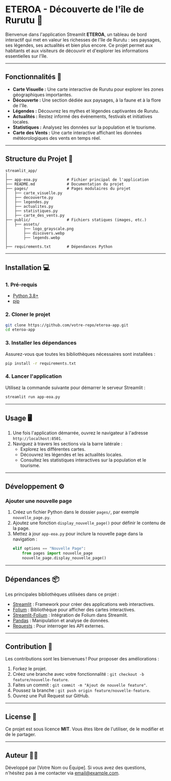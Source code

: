 
# ETEROA - Découverte de l'île de Rurutu 🌴

Bienvenue dans l'application Streamlit **ETEROA**, un tableau de bord interactif qui met en valeur les richesses de l'île de Rurutu : ses paysages, ses légendes, ses actualités et bien plus encore. Ce projet permet aux habitants et aux visiteurs de découvrir et d'explorer les informations essentielles sur l'île.

---

## Fonctionnalités 🚀

- **Carte Visuelle :** Une carte interactive de Rurutu pour explorer les zones géographiques importantes.
- **Découverte :** Une section dédiée aux paysages, à la faune et à la flore de l'île.
- **Légendes :** Découvrez les mythes et légendes captivantes de Rurutu.
- **Actualités :** Restez informé des événements, festivals et initiatives locales.
- **Statistiques :** Analysez les données sur la population et le tourisme.
- **Carte des Vents :** Une carte interactive affichant les données météorologiques des vents en temps réel.

---

## Structure du Projet 📂

```
streamlit_app/
│
├── app-eoa.py             # Fichier principal de l'application
├── README.md              # Documentation du projet
├── pages/                 # Pages modulaires du projet
│   ├── carte_visuelle.py
│   ├── decouverte.py
│   ├── legendes.py
│   ├── actualites.py
│   ├── statistiques.py
│   ├── carte_des_vents.py
├── public/                # Fichiers statiques (images, etc.)
│   ├── assets/
│       ├── logo_grayscale.png
│       ├── discovers.webp
│       ├── legends.webp
│
├── requirements.txt       # Dépendances Python
```

---

## Installation 💻

### 1. Pré-requis
- [Python 3.8+](https://www.python.org/)
- [pip](https://pip.pypa.io/en/stable/)

### 2. Cloner le projet
```bash
git clone https://github.com/votre-repo/eteroa-app.git
cd eteroa-app
```

### 3. Installer les dépendances
Assurez-vous que toutes les bibliothèques nécessaires sont installées :
```bash
pip install -r requirements.txt
```

### 4. Lancer l'application
Utilisez la commande suivante pour démarrer le serveur Streamlit :
```bash
streamlit run app-eoa.py
```

---

## Usage 🖥️

1. Une fois l'application démarrée, ouvrez le navigateur à l'adresse `http://localhost:8501`.
2. Naviguez à travers les sections via la barre latérale :
   - Explorez les différentes cartes.
   - Découvrez les légendes et les actualités locales.
   - Consultez les statistiques interactives sur la population et le tourisme.

---

## Développement ⚙️

### Ajouter une nouvelle page
1. Créez un fichier Python dans le dossier `pages/`, par exemple `nouvelle_page.py`.
2. Ajoutez une fonction `display_nouvelle_page()` pour définir le contenu de la page.
3. Mettez à jour `app-eoa.py` pour inclure la nouvelle page dans la navigation :
   ```python
   elif options == "Nouvelle Page":
       from pages import nouvelle_page
       nouvelle_page.display_nouvelle_page()
   ```

---

## Dépendances 📦

Les principales bibliothèques utilisées dans ce projet :
- [Streamlit](https://streamlit.io/) : Framework pour créer des applications web interactives.
- [Folium](https://python-visualization.github.io/folium/) : Bibliothèque pour afficher des cartes interactives.
- [Streamlit-Folium](https://github.com/randyzwitch/streamlit-folium) : Intégration de Folium dans Streamlit.
- [Pandas](https://pandas.pydata.org/) : Manipulation et analyse de données.
- [Requests](https://docs.python-requests.org/en/latest/) : Pour interroger les API externes.

---

## Contribution 🤝

Les contributions sont les bienvenues ! Pour proposer des améliorations :
1. Forkez le projet.
2. Créez une branche avec votre fonctionnalité : `git checkout -b feature/nouvelle-feature`.
3. Faites un commit : `git commit -m "Ajout de nouvelle feature"`.
4. Poussez la branche : `git push origin feature/nouvelle-feature`.
5. Ouvrez une Pull Request sur GitHub.

---

## License 📜

Ce projet est sous licence **MIT**. Vous êtes libre de l'utiliser, de le modifier et de le partager.

---

## Auteur 👨‍💻

Développé par [Votre Nom ou Équipe]. Si vous avez des questions, n'hésitez pas à me contacter via [email@example.com](mailto:email@example.com).
